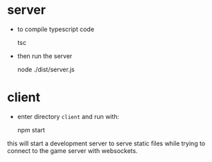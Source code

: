 # server

* to compile typescript code

  tsc
  
* then run the server
  
  node ./dist/server.js

# client

* enter directory `client` and run with:

  npm start

this will start a development server to serve static files while trying to 
connect to the game server with websockets.
  